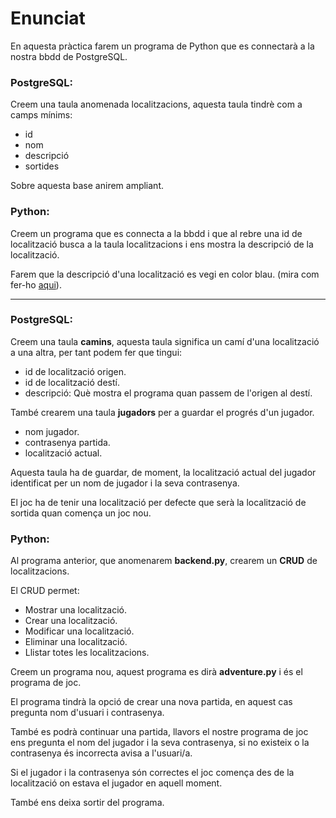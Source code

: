 # Enunciat

En aquesta pràctica farem un programa de Python que es connectarà a la nostra bbdd de PostgreSQL.


### PostgreSQL:

Creem una taula anomenada localitzacions, aquesta taula tindrè com a camps mínims:

- id
- nom
- descripció
- sortides

Sobre aquesta base anirem ampliant.

### Python:

Creem un programa que es connecta a la bbdd i que al rebre una id de localització busca a la taula localitzacions i ens mostra la descripció de la localització.

Farem que la descripció d'una localització es vegi en color blau. (mira com fer-ho [aqui](https://linuxhint.com/print-colored-text-python/)).

---------------------------------------------------------------------------------------------------------------------------------------


### PostgreSQL:

Creem una taula **camins**, aquesta taula significa un camí d'una localització a una altra, per tant podem fer que tingui:

- id de localització origen.
- id de localització destí.
- descripció: Què mostra el programa quan passem de l'origen al destí.

També crearem una taula **jugadors** per a guardar el progrés d'un jugador.

- nom jugador.
- contrasenya partida.
- localització actual.

Aquesta taula ha de guardar, de moment, la localització actual del jugador identificat per un nom de jugador i la seva contrasenya.

El joc ha de tenir una localització per defecte que serà la localització de sortida quan comença un joc nou.

### Python:

Al programa anterior, que anomenarem **backend.py**, crearem un **CRUD** de localitzacions.

El CRUD permet:

- Mostrar una localització.
- Crear una localització.
- Modificar una localització.
- Eliminar una localització.
- Llistar totes les localitzacions.

Creem un programa nou, aquest programa es dirà **adventure.py** i és el programa de joc.

El programa tindrà la opció de crear una nova partida, en aquest cas pregunta nom d'usuari i contrasenya.

També es podrà continuar una partida, llavors el nostre programa de joc ens pregunta el nom del jugador i la seva contrasenya, si no existeix o la contrasenya és incorrecta avisa a l'usuari/a. 

Si el jugador i la contrasenya són correctes el joc comença des de la localització on estava el jugador en aquell moment.

També ens deixa sortir del programa.






